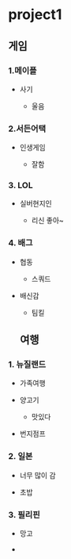 # project1

## 게임

### 1.메이플


* 사기

   * 울음

### 2.서든어택

* 인생게임

   * 잘함   
   
 ### 3. LOL
 
 * 실버현지인
 
   * 리신 좋아~
   
### 4. 배그

* 협동

  * 스쿼드
  
* 배신감

  * 팀킬
  
  
  
  
  ## 여행
  
### 1. 뉴질랜드
  
 * 가족여행
  
 * 양고기
  
    * 맛있다

  
  * 번지점프
  
  
  ### 2. 일본
  
  * 너무 많이 감
  
  * 초밥
  
  
  ### 3. 필리핀
  
  * 망고
  
  * 

